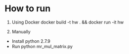 How to run
=========
1. Using Docker
    docker build -t hw . && docker run -it hw

2. Manually
 - Install python 2.7.9
 - Run python mr_mul_matrix.py